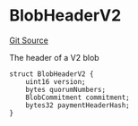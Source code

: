 # BlobHeaderV2
[Git Source](https://github.com/Layr-Labs/eigenda/blob/f0d0dc5708f7e00684e5f5d89ab0227171768419/src/interfaces/IEigenDAStructs.sol)

The header of a V2 blob


```solidity
struct BlobHeaderV2 {
    uint16 version;
    bytes quorumNumbers;
    BlobCommitment commitment;
    bytes32 paymentHeaderHash;
}
```

